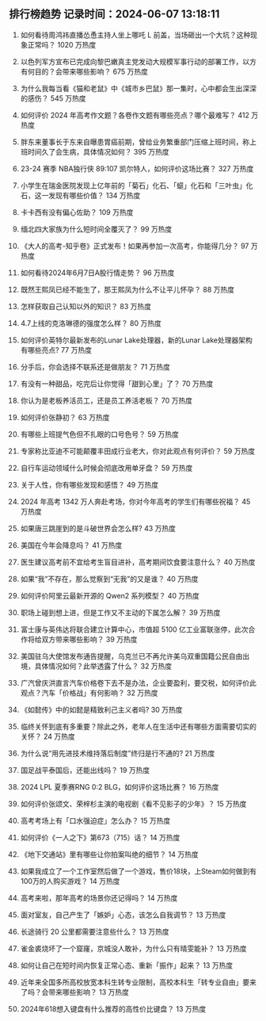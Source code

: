 
## 排行榜趋势 记录时间：2024-06-07 13:18:11
  
  1. 如何看待周鸿祎直播怂恿主持人坐上哪吒 L 前盖，当场砸出一个大坑？这种现象正常吗？ 1020 万热度
    
  2. 以色列军方宣布已完成向黎巴嫩真主党发动大规模军事行动的部署工作，以方有何目的？会带来哪些影响？ 675 万热度
    
  3. 为什么我每当看《猫和老鼠》中《城市乡巴鼠》那一集时，心中都会生出深深的感伤？ 545 万热度
    
  4. 如何评价 2024 年高考作文题？各卷作文题有哪些亮点？哪个最难写？ 412 万热度
    
  5. 胖东来董事长于东来自曝患胃癌前期，曾给业务繁重部门压缩上班时间，称上班时间久了会生病，具体情况如何？ 395 万热度
    
  6. 23-24 赛季 NBA独行侠 89:107 凯尔特人，如何评价这场比赛？ 327 万热度
    
  7. 小学生在瑞金医院发现上亿年前的「菊石」化石、「䗴」化石和「三叶虫」化石，这一发现有哪些价值？ 134 万热度
    
  8. 卡卡西有没有偏心佐助？ 109 万热度
    
  9. 缅北四大家族为什么短时间全覆灭了？ 99 万热度
    
  10. 《大人的高考-知乎卷》正式发布！如果再参加一次高考，你能得几分？ 97 万热度
    
  11. 如何看待2024年6月7日A股行情走势？ 96 万热度
    
  12. 既然王熙凤已经不能生了，那王熙凤为什么不让平儿怀孕？ 88 万热度
    
  13. 怎样获取自己认知以外的知识？ 83 万热度
    
  14. 4.7上线的克洛琳德的强度怎么样？ 80 万热度
    
  15. 如何评价英特尔最新发布的Lunar Lake处理器，新的Lunar Lake处理器架构有哪些亮点? 77 万热度
    
  16. 分手后，你会选择不联系还是做朋友？ 71 万热度
    
  17. 有没有一种甜品，吃完后让你觉得「甜到心里」了？ 70 万热度
    
  18. 你认为是老板养活员工，还是员工养活老板？ 70 万热度
    
  19. 如何评价张静初？ 63 万热度
    
  20. 有哪些上班提气色但不扎眼的口号色号？ 59 万热度
    
  21. 专家称比亚迪不可能颠覆丰田成行业老大，你对此观点有何评价？ 59 万热度
    
  22. 自行车运动领域什么时候会彻底改用单牙盘？ 59 万热度
    
  23. 关于人性，你有哪些发现和感悟？ 49 万热度
    
  24. 2024 年高考 1342 万人奔赴考场，你对今年高考的学生们有哪些祝福？ 45 万热度
    
  25. 如果唐三跳崖到的是斗破世界会怎么样? 43 万热度
    
  26. 美国在今年会降息吗？ 41 万热度
    
  27. 医生建议高考前不宜给考生盲目进补，高考期间饮食要注意什么？ 40 万热度
    
  28. 如果“我”不存在，那么觉察到“无我”的又是谁？ 40 万热度
    
  29. 如何评价阿里云最新开源的 Qwen2 系列模型？ 40 万热度
    
  30. 职场上碰到想上进，但是工作又不主动的下属怎么解？ 39 万热度
    
  31. 富士康与英伟达将联合建立计算中心，市值超 5100 亿工业富联涨停，此次合作将给双方带来哪些影响？ 39 万热度
    
  32. 美国驻乌大使馆发布通告提醒，乌克兰已不再允许美乌双重国籍公民自由出境，具体情况如何？此举透露了什么？ 32 万热度
    
  33. 广汽曾庆洪直言汽车价格卷下去不是办法，企业要盈利，要交税，如何评价此观点？汽车「价格战」有何影响？ 32 万热度
    
  34. 《如懿传》中的如懿是精致利己主义者吗? 30 万热度
    
  35. 临终关怀到底有多重要？除此之外，老年人在生活中还有哪些方面需要切实的关怀？ 24 万热度
    
  36. 为什么说“用先进技术维持落后制度”终归是行不通的? 21 万热度
    
  37. 国足战平泰国后，还能出线吗？ 19 万热度
    
  38. 2024 LPL 夏季赛RNG 0:2 BLG，如何评价这场比赛？ 16 万热度
    
  39. 如何评价张颂文、荣梓杉主演的电视剧《看不见影子的少年》？ 15 万热度
    
  40. 高考考场上有「口水强迫症」怎么办？ 15 万热度
    
  41. 如何评价《一人之下》第673（715）话？ 14 万热度
    
  42. 《地下交通站》里有哪些让你拍案叫绝的细节？ 14 万热度
    
  43. 如果我成立了一个工作室然后做了一个游戏，售价18块，上Steam如何做到有100万的人购买游戏？ 14 万热度
    
  44. 高考来啦，那年高考的场景你还记得吗？ 14 万热度
    
  45. 面对室友，自己产生了「嫉妒」心态，该怎么自我调节？ 13 万热度
    
  46. 长途骑行 20 公里都需要注意些什么？ 13 万热度
    
  47. 雀金裘烧坏了一个窟窿，京城没人敢补，为什么只有晴雯能补？ 13 万热度
    
  48. 如何让自己在短时间内恢复正常心态、重新「振作」起来？ 13 万热度
    
  49. 近年来全国多所高校放宽本科生转专业限制，高校本科生「转专业自由」要来了吗？会带来哪些影响？ 13 万热度
    
  50. 2024年618想入键盘有什么推荐的高性价比键盘？ 13 万热度
    